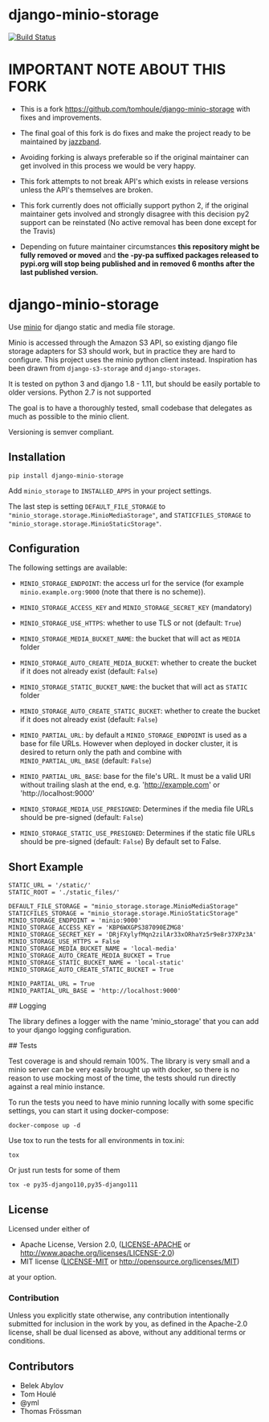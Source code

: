 # django-minio-storage

[![Build Status](https://travis-ci.org/py-pa/django-minio-storage.svg?branch=master)](https://travis-ci.org/py-pa/django-minio-storage)

# IMPORTANT NOTE ABOUT THIS FORK

- This is a fork https://github.com/tomhoule/django-minio-storage with fixes
  and improvements.

- The final goal of this fork is do fixes and make the project ready to be
  maintained by [jazzband](https://jazzband.co/).

- Avoiding forking is always preferable so if the original maintainer can get
  involved in this process we would be very happy.

- This fork attempts to not break API's which exists in release versions unless
  the API's themselves are broken.

- This fork currently does not officially support python 2, if the original
  maintainer gets involved and strongly disagree with this decision py2 support
  can be reinstated (No active removal has been done except for the Travis)

- Depending on future maintainer circumstances **this repository might be fully
  removed or moved** and **the -py-pa suffixed packages released to pypi.org
  will stop being published and in removed 6 months after the last published
  version.**


# django-minio-storage

Use [minio](https://minio.io) for django static and media file storage.

Minio is accessed through the Amazon S3 API, so existing django file
storage adapters for S3 should work, but in practice they are hard to
configure. This project uses the minio python client instead. Inspiration has
been drawn from `django-s3-storage` and `django-storages`.

It is tested on python 3 and django 1.8 - 1.11, but should be easily
portable to older versions. Python 2.7 is not supported

The goal is to have a thoroughly tested, small codebase that delegates as
much as possible to the minio client.

Versioning is semver compliant.

## Installation

    pip install django-minio-storage

Add `minio_storage` to `INSTALLED_APPS` in your project settings.

The last step is setting `DEFAULT_FILE_STORAGE` to
`"minio_storage.storage.MinioMediaStorage"`, and `STATICFILES_STORAGE` to
`"minio_storage.storage.MinioStaticStorage"`.

## Configuration

The following settings are available:

- `MINIO_STORAGE_ENDPOINT`: the access url for the service (for example
    `minio.example.org:9000` (note that there is no scheme)).
- `MINIO_STORAGE_ACCESS_KEY` and `MINIO_STORAGE_SECRET_KEY` (mandatory)
- `MINIO_STORAGE_USE_HTTPS`: whether to use TLS or not (default: `True`)
- `MINIO_STORAGE_MEDIA_BUCKET_NAME`: the bucket that will act as `MEDIA` folder
- `MINIO_STORAGE_AUTO_CREATE_MEDIA_BUCKET`: whether to create the bucket if it
does not already exist (default: `False`)
- `MINIO_STORAGE_STATIC_BUCKET_NAME`: the bucket that will act as `STATIC` folder
- `MINIO_STORAGE_AUTO_CREATE_STATIC_BUCKET`: whether to create the bucket if it
does not already exist (default: `False`)

- `MINIO_PARTIAL_URL`: by default a `MINIO_STORAGE_ENDPOINT` is used as a base for file URLs.
However when deployed in docker cluster, it is desired to return only the path and combine with `MINIO_PARTIAL_URL_BASE`
 (default: `False`)
- `MINIO_PARTIAL_URL_BASE`: base for the file's URL. It must be a valid URI without trailing slash at the end,
e.g. 'http://example.com' or 'http://localhost:9000'

- `MINIO_STORAGE_MEDIA_USE_PRESIGNED`: Determines if the media file URLs should be pre-signed (default: `False`)
- `MINIO_STORAGE_STATIC_USE_PRESIGNED`: Determines if the static file URLs should be pre-signed (default: `False`)
By default set to False.

## Short Example
```
STATIC_URL = '/static/'
STATIC_ROOT = './static_files/'

DEFAULT_FILE_STORAGE = "minio_storage.storage.MinioMediaStorage"
STATICFILES_STORAGE = "minio_storage.storage.MinioStaticStorage"
MINIO_STORAGE_ENDPOINT = 'minio:9000'
MINIO_STORAGE_ACCESS_KEY = 'KBP6WXGPS387090EZMG8'
MINIO_STORAGE_SECRET_KEY = 'DRjFXylyfMqn2zilAr33xORhaYz5r9e8r37XPz3A'
MINIO_STORAGE_USE_HTTPS = False
MINIO_STORAGE_MEDIA_BUCKET_NAME = 'local-media'
MINIO_STORAGE_AUTO_CREATE_MEDIA_BUCKET = True
MINIO_STORAGE_STATIC_BUCKET_NAME = 'local-static'
MINIO_STORAGE_AUTO_CREATE_STATIC_BUCKET = True

MINIO_PARTIAL_URL = True
MINIO_PARTIAL_URL_BASE = 'http://localhost:9000'
```

## Logging

The library defines a logger with the name 'minio_storage' that you can add to
your django logging configuration.

## Tests

Test coverage is and should remain 100%. The library is very small and a minio
server can be very easily brought up with docker, so there is no reason to use
mocking most of the time, the tests should run directly against a real minio
instance.

To run the tests you need to have minio running locally with some specific
settings, you can start it using docker-compose:

    docker-compose up -d

Use tox to run the tests for all environments in tox.ini:

    tox

Or just run tests for some of them

    tox -e py35-django110,py35-django111

## License

Licensed under either of

 * Apache License, Version 2.0, ([LICENSE-APACHE](LICENSE-APACHE)
   or http://www.apache.org/licenses/LICENSE-2.0)
 * MIT license ([LICENSE-MIT](LICENSE-MIT)
   or http://opensource.org/licenses/MIT)

at your option.

### Contribution

Unless you explicitly state otherwise, any contribution intentionally submitted
for inclusion in the work by you, as defined in the Apache-2.0 license, shall be
dual licensed as above, without any additional terms or conditions.

## Contributors

- Belek Abylov
- Tom Houlé
- @yml
- Thomas Frössman
